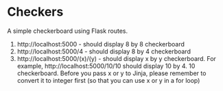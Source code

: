 # Checkers
A simple checkerboard using Flask routes.

1. http://localhost:5000 - should display 8 by 8 checkerboard
2. http://localhost:5000/4 - should display 8 by 4 checkerboard
3. http://localhost:5000/(x)/(y) - should display x by y checkerboard.  For example, http://localhost:5000/10/10 should display 10 by 4. 10 checkerboard.  Before you pass x or y to Jinja, please remember to convert it to integer first (so that you can use x or y in a for loop)